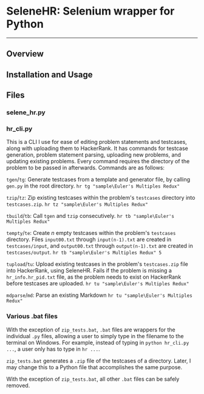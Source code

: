 # SeleneHR: Selenium wrapper for Python

---

## Overview

## Installation and Usage

## Files

### selene_hr.py

### hr_cli.py

This is a CLI I use for ease of editing problem statements and testcases, along with uploading them to HackerRank. It has commands for testcase generation, problem statement parsing, uploading new problems, and updating existing problems. Every command requires the directory of the problem to be passed in afterwards. Commands are as follows:

`tgen`/`tg`: Generate testcases from a template and generator file, by calling `gen.py` in the root directory.
`hr tg "sample\Euler's Multiples Redux"`

`tzip`/`tz`: Zip existing testcases within the problem's `testcases` directory into `testcases.zip`.
`hr tz "sample\Euler's Multiples Redux"`

`tbuild`/`tb`: Call `tgen` and `tzip` consecutively.
`hr tb "sample\Euler's Multiples Redux"`

`tempty`/`te`: Create $n$ empty testcases within the problem's `testcases` directory. Files `input00.txt` through `input(n-1).txt` are created in `testcases/input`, and `output00.txt` through `output(n-1).txt` are created in `testcases/output`.
`hr tb "sample\Euler's Multiples Redux" 5`

`tupload`/`tu`: Upload existing testcases in the problem's `testcases.zip` file into HackerRank, using SeleneHR. Fails if the problem is missing a `hr_info.hr_pid.txt` file, as the problem needs to exist on HackerRank before testcases are uploaded.
`hr tu "sample\Euler's Multiples Redux"`

`mdparse`/`md`: Parse an existing Markdown
`hr tu "sample\Euler's Multiples Redux"`

### Various .bat files

With the exception of `zip_tests.bat`, `.bat` files are wrappers for the individual `.py` files, allowing a user to simply type in the filename to the terminal on Windows. For example, instead of typing in `python hr_cli.py ...`, a user only has to type in `hr ...`.

`zip_tests.bat` generates a `.zip` file of the testcases of a directory. Later, I may change this to a Python file that accomplishes the same purpose.

With the exception of `zip_tests.bat`, all other `.bat` files can be safely removed.